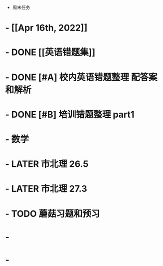 - 周末任务
# 	- [[Apr 16th, 2022]]
# 	- DONE [[英语错题集]]
# 		- DONE [#A] 校内英语错题整理 配答案和解析
# 		- DONE  [#B] 培训错题整理 part1
# 	- 数学
# 		- LATER  市北理 26.5
# 		- LATER  市北理 27.3
# 		- TODO 蘑菇习题和预习
# 		-
# -